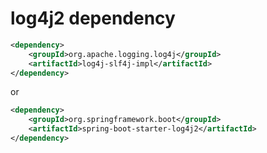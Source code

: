 # log4j2 dependency


```xml
<dependency>
    <groupId>org.apache.logging.log4j</groupId>
    <artifactId>log4j-slf4j-impl</artifactId>
</dependency>
```

or

``` xml
<dependency>
    <groupId>org.springframework.boot</groupId>
    <artifactId>spring-boot-starter-log4j2</artifactId>
</dependency>
```